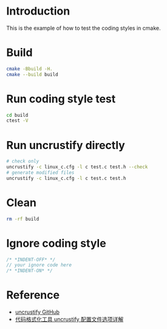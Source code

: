 # Introduction

This is the example of how to test the coding styles in cmake.

# Build

```bash
cmake -Bbuild -H.
cmake --build build
```

# Run coding style test

```bash
cd build
ctest -V
```

# Run uncrustify directly

```bash
# check only
uncrustify -c linux_c.cfg -l c test.c test.h --check
# generate modified files
uncrustify -c linux_c.cfg -l c test.c test.h 
```

# Clean

```bash
rm -rf build
```

# Ignore coding style

```c
/* *INDENT-OFF* */
// your ignore code here
/* *INDENT-ON* */
```

# Reference

* [uncrustify GitHub](https://github.com/uncrustify/uncrustify)
* [代码格式化工具 uncrustify 配置文件选项详解](https://blog.csdn.net/whatday/article/details/91049852)
